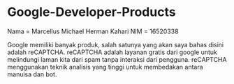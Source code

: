 # Google-Developer-Products
Nama = Marcellus Michael Herman Kahari
NIM = 16520338

Google memiliki banyak produk, salah satunya yang akan saya bahas disini adalah reCAPTCHA. 
reCAPTCHA adalah layanan gratis dari google untuk melindungi laman kita dari spam tanpa interaksi dari pengguna. 
reCAPTCHA menggunakan teknik analisis yang tinggi untuk membedakan antara manuisa dan bot.
